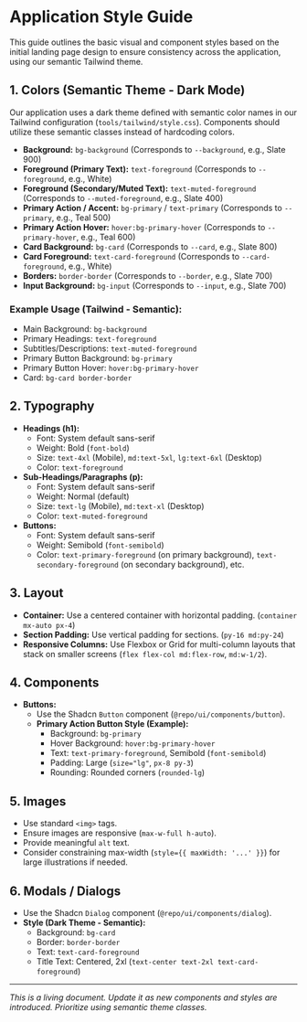 # Application Style Guide

This guide outlines the basic visual and component styles based on the initial landing page design to ensure consistency across the application, using our semantic Tailwind theme.

## 1. Colors (Semantic Theme - Dark Mode)

Our application uses a dark theme defined with semantic color names in our Tailwind configuration (`tools/tailwind/style.css`). Components should utilize these semantic classes instead of hardcoding colors.

-   **Background:** `bg-background` (Corresponds to `--background`, e.g., Slate 900)
-   **Foreground (Primary Text):** `text-foreground` (Corresponds to `--foreground`, e.g., White)
-   **Foreground (Secondary/Muted Text):** `text-muted-foreground` (Corresponds to `--muted-foreground`, e.g., Slate 400)
-   **Primary Action / Accent:** `bg-primary` / `text-primary` (Corresponds to `--primary`, e.g., Teal 500)
-   **Primary Action Hover:** `hover:bg-primary-hover` (Corresponds to `--primary-hover`, e.g., Teal 600)
-   **Card Background:** `bg-card` (Corresponds to `--card`, e.g., Slate 800)
-   **Card Foreground:** `text-card-foreground` (Corresponds to `--card-foreground`, e.g., White)
-   **Borders:** `border-border` (Corresponds to `--border`, e.g., Slate 700)
-   **Input Background:** `bg-input` (Corresponds to `--input`, e.g., Slate 700)

### Example Usage (Tailwind - Semantic):

-   Main Background: `bg-background`
-   Primary Headings: `text-foreground`
-   Subtitles/Descriptions: `text-muted-foreground`
-   Primary Button Background: `bg-primary`
-   Primary Button Hover: `hover:bg-primary-hover`
-   Card: `bg-card border-border`

## 2. Typography

-   **Headings (h1):**
    -   Font: System default sans-serif
    -   Weight: Bold (`font-bold`)
    -   Size: `text-4xl` (Mobile), `md:text-5xl`, `lg:text-6xl` (Desktop)
    -   Color: `text-foreground`
-   **Sub-Headings/Paragraphs (p):**
    -   Font: System default sans-serif
    -   Weight: Normal (default)
    -   Size: `text-lg` (Mobile), `md:text-xl` (Desktop)
    -   Color: `text-muted-foreground`
-   **Buttons:**
    -   Font: System default sans-serif
    -   Weight: Semibold (`font-semibold`)
    -   Color: `text-primary-foreground` (on primary background), `text-secondary-foreground` (on secondary background), etc.

## 3. Layout

-   **Container:** Use a centered container with horizontal padding. (`container mx-auto px-4`)
-   **Section Padding:** Use vertical padding for sections. (`py-16 md:py-24`)
-   **Responsive Columns:** Use Flexbox or Grid for multi-column layouts that stack on smaller screens (`flex flex-col md:flex-row`, `md:w-1/2`).

## 4. Components

-   **Buttons:**
    -   Use the Shadcn `Button` component (`@repo/ui/components/button`).
    -   **Primary Action Button Style (Example):**
        -   Background: `bg-primary`
        -   Hover Background: `hover:bg-primary-hover`
        -   Text: `text-primary-foreground`, Semibold (`font-semibold`)
        -   Padding: Large (`size="lg"`, `px-8 py-3`)
        -   Rounding: Rounded corners (`rounded-lg`)

## 5. Images

-   Use standard `<img>` tags.
-   Ensure images are responsive (`max-w-full h-auto`).
-   Provide meaningful `alt` text.
-   Consider constraining max-width (`style={{ maxWidth: '...' }}`) for large illustrations if needed.

## 6. Modals / Dialogs

-   Use the Shadcn `Dialog` component (`@repo/ui/components/dialog`).
-   **Style (Dark Theme - Semantic):**
    -   Background: `bg-card`
    -   Border: `border-border`
    -   Text: `text-card-foreground`
    -   Title Text: Centered, 2xl (`text-center text-2xl text-card-foreground`)

---

*This is a living document. Update it as new components and styles are introduced. Prioritize using semantic theme classes.* 